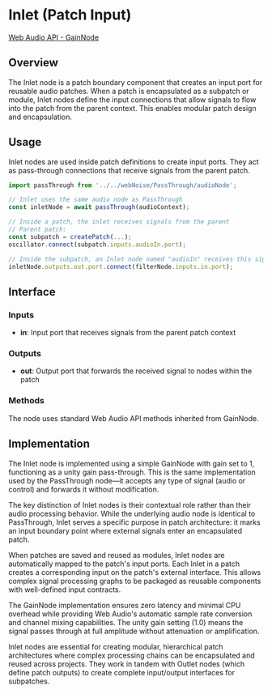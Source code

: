 # Inlet (Patch Input)

[Web Audio API - GainNode](https://developer.mozilla.org/docs/Web/API/GainNode)

## Overview

The Inlet node is a patch boundary component that creates an input port for reusable audio patches. When a patch is encapsulated as a subpatch or module, Inlet nodes define the input connections that allow signals to flow into the patch from the parent context. This enables modular patch design and encapsulation.

## Usage

Inlet nodes are used inside patch definitions to create input ports. They act as pass-through connections that receive signals from the parent patch.

```typescript
import passThrough from '../../webNoise/PassThrough/audioNode';

// Inlet uses the same audio node as PassThrough
const inletNode = await passThrough(audioContext);

// Inside a patch, the inlet receives signals from the parent
// Parent patch:
const subpatch = createPatch(...);
oscillator.connect(subpatch.inputs.audioIn.port);

// Inside the subpatch, an Inlet node named "audioIn" receives this signal
inletNode.outputs.out.port.connect(filterNode.inputs.in.port);
```

## Interface

### Inputs

- **in**: Input port that receives signals from the parent patch context

### Outputs

- **out**: Output port that forwards the received signal to nodes within the patch

### Methods

The node uses standard Web Audio API methods inherited from GainNode.

## Implementation

The Inlet node is implemented using a simple GainNode with gain set to 1, functioning as a unity gain pass-through. This is the same implementation used by the PassThrough node—it accepts any type of signal (audio or control) and forwards it without modification.

The key distinction of Inlet nodes is their contextual role rather than their audio processing behavior. While the underlying audio node is identical to PassThrough, Inlet serves a specific purpose in patch architecture: it marks an input boundary point where external signals enter an encapsulated patch.

When patches are saved and reused as modules, Inlet nodes are automatically mapped to the patch's input ports. Each Inlet in a patch creates a corresponding input on the patch's external interface. This allows complex signal processing graphs to be packaged as reusable components with well-defined input contracts.

The GainNode implementation ensures zero latency and minimal CPU overhead while providing Web Audio's automatic sample rate conversion and channel mixing capabilities. The unity gain setting (1.0) means the signal passes through at full amplitude without attenuation or amplification.

Inlet nodes are essential for creating modular, hierarchical patch architectures where complex processing chains can be encapsulated and reused across projects. They work in tandem with Outlet nodes (which define patch outputs) to create complete input/output interfaces for subpatches.

